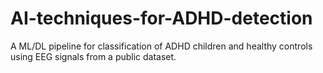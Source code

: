 # AI-techniques-for-ADHD-detection
A ML/DL pipeline for classification of ADHD children and healthy controls using EEG signals from a public dataset.
